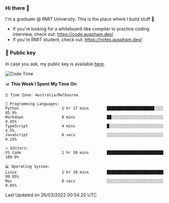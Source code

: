 ### Hi there 👋

I'm a graduate @ RMIT University. This is the place where I build stuff 👀. 

- If you're looking for a whiteboard-like compiler to practice coding interview, check out: https://code.auspham.dev/
- If you're RMIT student, check out: https://notes.auspham.dev/

### 🔑 Public key

In case you ask, my public key is available [here](https://public.auspham.dev/).

<!--START_SECTION:waka-->
![Code Time](http://img.shields.io/badge/Code%20Time-829%20hrs%2027%20mins-blue)

📊 **This Week I Spent My Time On** 

```text
⌚︎ Time Zone: Australia/Melbourne

💬 Programming Languages: 
Python                   1 hr 17 mins        █████████████████████░░░░   85.9% 
Markdown                 8 mins              ██░░░░░░░░░░░░░░░░░░░░░░░   9.45% 
TypeScript               4 mins              █░░░░░░░░░░░░░░░░░░░░░░░░   4.5% 
JavaScript               0 secs              ░░░░░░░░░░░░░░░░░░░░░░░░░   0.15%

🔥 Editors: 
VS Code                  1 hr 30 mins        █████████████████████████   100.0%

💻 Operating System: 
Linux                    1 hr 30 mins        █████████████████████████   99.95% 
Mac                      0 secs              ░░░░░░░░░░░░░░░░░░░░░░░░░   0.05%

```


 Last Updated on 26/03/2022 00:54:20 UTC
<!--END_SECTION:waka-->

<!--
**rockmanvnx6/rockmanvnx6** is a ✨ _special_ ✨ repository because its `README.md` (this file) appears on your GitHub profile.

Here are some ideas to get you started:

- 🔭 I’m currently working on ...
- 🌱 I’m currently learning ...
- 👯 I’m looking to collaborate on ...
- 🤔 I’m looking for help with ...
- 💬 Ask me about ...
- 📫 How to reach me: ...
- 😄 Pronouns: ...
- ⚡ Fun fact: ...
-->
